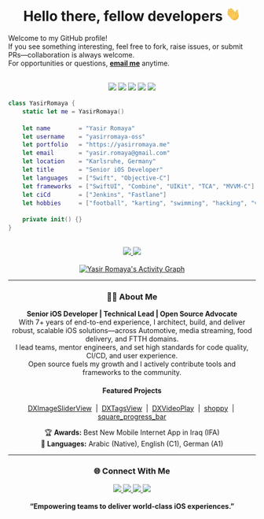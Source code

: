 <div align="center">
  <h1>Hello there, fellow developers <img src="https://raw.githubusercontent.com/yasirdx777/yasirdx777/main/Hi.gif" width="30px"></h1>
</div>

Welcome to my GitHub profile!  
If you see something interesting, feel free to fork, raise issues, or submit PRs—collaboration is always welcome.  
For opportunities or questions, <a href="mailto:yasir.romaya@gmail.com"><b>email me</b></a> anytime.

<br>

<div align="center">
  <img src="https://img.shields.io/badge/-SWIFT-c58545?style=for-the-badge&logo=swift&logoColor=c58545&labelColor=282828">
  <img src="https://img.shields.io/badge/-SwiftUI-5AC8FA?style=for-the-badge&logo=swift&logoColor=5AC8FA&labelColor=282828">
  <img src="https://img.shields.io/badge/-Combine-282828?style=for-the-badge&logo=apple&logoColor=ffffff&labelColor=5AC8FA">
  <img src="https://img.shields.io/badge/-UIKit-282828?style=for-the-badge&logo=apple&logoColor=ffffff&labelColor=c58545">
  <img src="https://img.shields.io/badge/-CI/CD-282828?style=for-the-badge&logo=jenkins&logoColor=ffffff&labelColor=d1a01f">
</div>

```swift
class YasirRomaya {
    static let me = YasirRomaya()

    let name        = "Yasir Romaya"
    let username    = "yasirromaya-oss"
    let portfolio   = "https://yasirromaya.me"
    let email       = "yasir.romaya@gmail.com"
    let location    = "Karlsruhe, Germany"
    let title       = "Senior iOS Developer"
    let languages   = ["Swift", "Objective-C"]
    let frameworks  = ["SwiftUI", "Combine", "UIKit", "TCA", "MVVM-C"]
    let ciCd        = ["Jenkins", "Fastlane"]
    let hobbies     = ["football", "karting", "swimming", "hacking", "video games"]

    private init() {}
}
```

<br/>

<div align="center">
  <a href="https://yasirromaya.me/">
    <img width="49.5%" src="https://github-readme-stats.vercel.app/api?username=yasirromaya-oss&show_icons=true&theme=gruvbox&hide_border=true" />
    <img width="49.5%" src="https://github-readme-streak-stats.herokuapp.com/?user=yasirromaya-oss&theme=gruvbox&hide_border=true" />
  </a>
</div>

<br/>

<div align="center">
  <a href="https://yasirromaya.me/">
    <img src="https://github-readme-activity-graph.vercel.app/graph?username=yasirromaya-oss&theme=gruvbox&bg_color=282828&hide_border=true&line=d1a01f&point=c58545" alt="Yasir Romaya's Activity Graph"/>
  </a>
</div>

---

<div align="center">

### 👨‍💻 About Me

<b>Senior iOS Developer | Technical Lead | Open Source Advocate</b>  
With 7+ years of end-to-end experience, I architect, build, and deliver robust, scalable iOS solutions—across Automotive, media streaming, food delivery, and FTTH domains.  
I lead teams, mentor engineers, and set high standards for code quality, CI/CD, and user experience.  
Open source fuels my growth and I actively contribute tools and frameworks to the community.

#### Featured Projects
<a href="https://github.com/yasirromaya-oss/DXImageSliderView">DXImageSliderView</a> &nbsp;|&nbsp; 
<a href="https://github.com/yasirromaya-oss/DXTagsView">DXTagsView</a> &nbsp;|&nbsp; 
<a href="https://github.com/yasirromaya-oss/DXVideoPlay">DXVideoPlay</a> &nbsp;|&nbsp; 
<a href="https://github.com/yasirromaya-oss/shoppy">shoppy</a> &nbsp;|&nbsp; 
<a href="https://github.com/yasirromaya-oss/square_progress_bar">square_progress_bar</a>

🏆 <b>Awards:</b> Best New Mobile Internet App in Iraq (IFA)  
📄 <b>Languages:</b> Arabic (Native), English (C1), German (A1)

</div>

---

<div align="center">

### 🌐 Connect With Me

<a href="https://yasirromaya.me/#/">
  <img src="https://img.shields.io/badge/Portfolio-282828?style=flat-square&logo=firefox-browser&logoColor=white&labelColor=282828" height="28"/>
</a>
<a href="https://www.linkedin.com/in/yasirromaya">
  <img src="https://img.shields.io/badge/LinkedIn-282828?style=flat-square&logo=linkedin&logoColor=0077B5&labelColor=282828" height="28"/>
</a>
<a href="https://stackoverflow.com/users/9005297/yasir-romaya">
  <img src="https://img.shields.io/badge/StackOverflow-282828?style=flat-square&logo=stackoverflow&logoColor=FE7A16&labelColor=282828" height="28"/>
</a>
<a href="mailto:yasir.romaya@gmail.com">
  <img src="https://img.shields.io/badge/Email-282828?style=flat-square&logo=gmail&logoColor=EA4335&labelColor=282828" height="28"/>
</a>

</div>

<br>

<div align="center">
  <b>“Empowering teams to deliver world-class iOS experiences.”</b>
</div>

